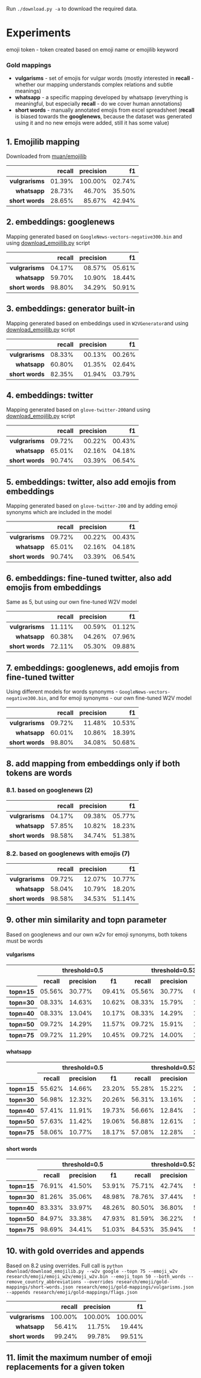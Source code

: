 Run `./download.py -a` to download the required data.

# Experiments

emoji token - token created based on emoji name or emojilib keyword

### Gold mappings

* **vulgarisms** - set of emojis for vulgar words (mostly interested in **recall** - whether our mapping understands complex relations and subtle meanings)
* **whatsapp** - a specific mapping developed by whatsapp (everything is meaningful, but especially **recall** - do we cover human annotations)
* **short words** - manually annotated emojis from excel spreadsheet (**recall** is biased towards the **googlenews**, because the dataset was generated using it and no new emojis were added, still it has some value)

## 1. Emojilib mapping

Downloaded from [muan/emojilib](https://github.com/muan/emojilib/blob/main/dist/emoji-en-US.json)

|                 | recall | precision |     f1 |
|----------------:|-------:|----------:|-------:|
| **vulgrarisms** | 01.39% |   100.00% | 02.74% |
|    **whatsapp** | 28.73% |    46.70% | 35.50% |
| **short words** | 28.65% |    85.67% | 42.94% |

## 2. embeddings: googlenews

Mapping generated based on `GoogleNews-vectors-negative300.bin` and using [download_emojilib.py](../../download/download_emojilib.py) script

|                 | recall | precision |     f1 |
|----------------:|-------:|----------:|-------:|
| **vulgrarisms** | 04.17% |    08.57% | 05.61% |
|    **whatsapp** | 59.70% |    10.90% | 18.44% |
| **short words** | 98.80% |    34.29% | 50.91% |

## 3. embeddings: generator built-in

Mapping generated based on embeddings used in `W2VGenerator`and using [download_emojilib.py](../../download/download_emojilib.py) script

|                  | recall | precision |     f1 |
|-----------------:|-------:|----------:|-------:|
|  **vulgrarisms** | 08.33% |    00.13% | 00.26% |
|     **whatsapp** | 60.80% |    01.35% | 02.64% |
|  **short words** | 82.35% |    01.94% | 03.79% |

## 4. embeddings: twitter

Mapping generated based on `glove-twitter-200`and using [download_emojilib.py](../../download/download_emojilib.py) script

|                  | recall | precision |     f1 |
|-----------------:|-------:|----------:|-------:|
|  **vulgrarisms** | 09.72% |    00.22% | 00.43% |
|     **whatsapp** | 65.01% |    02.16% | 04.18% |
|  **short words** | 90.74% |    03.39% | 06.54% |

## 5. embeddings: twitter, also add emojis from embeddings

Mapping generated based on `glove-twitter-200` and by adding emoji synonyms which are included in the model

|                  | recall | precision |     f1 |
|-----------------:|-------:|----------:|-------:|
|  **vulgrarisms** | 09.72% |    00.22% | 00.43% |
|     **whatsapp** | 65.01% |    02.16% | 04.18% |
|  **short words** | 90.74% |    03.39% | 06.54% |

## 6. embeddings: fine-tuned twitter, also add emojis from embeddings

Same as 5, but using our own fine-tuned W2V model

|                  | recall | precision |     f1 |
|-----------------:|-------:|----------:|-------:|
|  **vulgrarisms** | 11.11% |    00.59% | 01.12% |
|     **whatsapp** | 60.38% |    04.26% | 07.96% |
|  **short words** | 72.11% |    05.30% | 09.88% |

## 7. embeddings: googlenews, add emojis from fine-tuned twitter

Using different models for words synonyms - `GoogleNews-vectors-negative300.bin`, and for emoji synonyms - our own fine-tuned W2V model

|                  | recall | precision |     f1 |
|-----------------:|-------:|----------:|-------:|
|  **vulgrarisms** | 09.72% |    11.48% | 10.53% |
|     **whatsapp** | 60.01% |    10.86% | 18.39% |
|  **short words** | 98.80% |    34.08% | 50.68% |

## 8. add mapping from embeddings only if both tokens are words

### 8.1. based on googlenews (2)

|                  | recall | precision |     f1 |
|-----------------:|-------:|----------:|-------:|
|  **vulgrarisms** | 04.17% |    09.38% | 05.77% |
|     **whatsapp** | 57.85% |    10.82% | 18.23% |
|  **short words** | 98.58% |    34.74% | 51.38% |

### 8.2. based on googlenews with emojis (7)

|                  | recall | precision |     f1 |
|-----------------:|-------:|----------:|-------:|
|  **vulgrarisms** | 09.72% |    12.07% | 10.77% |
|     **whatsapp** | 58.04% |    10.79% | 18.20% |
|  **short words** | 98.58% |    34.53% | 51.14% |

## 9. other min similarity and topn parameter

Based on googlenews and our own w2v for emoji synonyms, both tokens must be words

#### vulgarisms

<table>
    <tr><th rowspan="2"></th>       <th colspan="3">threshold=0.5</th>               <th colspan="3">threshold=0.53</th>              <th colspan="3">threshold=0.55</th>              <th colspan="3">threshold=0.57</th>              <th colspan="3">threshold=0.6</th>               <th colspan="3">threshold=0.62</th>             </tr>
    <tr>                            <th>recall</th><th>precision</th><th>f1</th>     <th>recall</th><th>precision</th><th>f1</th>     <th>recall</th><th>precision</th><th>f1</th>     <th>recall</th><th>precision</th><th>f1</th>     <th>recall</th><th>precision</th><th>f1</th>     <th>recall</th><th>precision</th><th>f1</th>    </tr>
    <tr><th>topn=15</th>            <td>05.56%</td> <td>30.77%</td> <td>09.41%</td>  <td>05.56%</td> <td>30.77%</td> <td>09.41%</td>  <td>05.56%</td> <td>30.77%</td> <td>09.41%</td>  <td>05.56%</td> <td>33.33%</td> <td>09.52%</td>  <td>05.56%</td> <td>36.36%</td> <td>09.64%</td>  <td>05.56%</td> <td>44.44%</td> <td>09.88%</td> </tr>
    <tr><th>topn=30</th>            <td>08.33%</td> <td>14.63%</td> <td>10.62%</td>  <td>08.33%</td> <td>15.79%</td> <td>10.91%</td>  <td>06.94%</td> <td>14.29%</td> <td>09.35%</td>  <td>06.94%</td> <td>23.81%</td> <td>10.75%</td>  <td>06.94%</td> <td>26.32%</td> <td>10.99%</td>  <td>06.94%</td> <td>33.33%</td> <td>11.49%</td> </tr>
    <tr><th>topn=40</th>            <td>08.33%</td> <td>13.04%</td> <td>10.17%</td>  <td>08.33%</td> <td>14.29%</td> <td>10.53%</td>  <td>06.94%</td> <td>13.16%</td> <td>09.09%</td>  <td>06.94%</td> <td>22.73%</td> <td>10.64%</td>  <td>06.94%</td> <td>25.00%</td> <td>10.87%</td>  <td>06.94%</td> <td>33.33%</td> <td>11.49%</td> </tr>
    <tr><th>topn=50</th>            <td>09.72%</td> <td>14.29%</td> <td>11.57%</td>  <td>09.72%</td> <td>15.91%</td> <td>12.07%</td>  <td>08.33%</td> <td>15.38%</td> <td>10.81%</td>  <td>08.33%</td> <td>26.09%</td> <td>12.63%</td>  <td>06.94%</td> <td>25.00%</td> <td>10.87%</td>  <td>06.94%</td> <td>33.33%</td> <td>11.49%</td> </tr>
    <tr><th>topn=75</th>            <td>09.72%</td> <td>11.29%</td> <td>10.45%</td>  <td>09.72%</td> <td>14.00%</td> <td>11.48%</td>  <td>08.33%</td> <td>15.00%</td> <td>10.71%</td>  <td>08.33%</td> <td>25.00%</td> <td>12.50%</td>  <td>06.94%</td> <td>25.00%</td> <td>10.87%</td>  <td>06.94%</td> <td>33.33%</td> <td>11.49%</td> </tr>
  
</table>

#### whatsapp

<table>
    <tr><th rowspan="2"></th>       <th colspan="3">threshold=0.5</th>                <th colspan="3">threshold=0.53</th>             <th colspan="3">threshold=0.55</th>             <th colspan="3">threshold=0.57</th>             <th colspan="3">threshold=0.6</th>              <th colspan="3">threshold=0.62</th>             </tr>
    <tr>                            <th>recall</th><th>precision</th><th>f1</th>      <th>recall</th><th>precision</th><th>f1</th>    <th>recall</th><th>precision</th><th>f1</th>    <th>recall</th><th>precision</th><th>f1</th>    <th>recall</th><th>precision</th><th>f1</th>    <th>recall</th><th>precision</th><th>f1</th>    </tr>
    <tr><th>topn=15</th>            <td>55.62%</td> <td>14.66%</td> <td>23.20%</td>   <td>55.28%</td> <td>15.22%</td> <td>23.87%</td> <td>54.78%</td> <td>16.80%</td> <td>25.71%</td> <td>54.33%</td> <td>17.31%</td> <td>26.26%</td> <td>53.66%</td> <td>19.34%</td> <td>28.43%</td> <td>52.92%</td> <td>22.32%</td> <td>31.40%</td> </tr>
    <tr><th>topn=30</th>            <td>56.98%</td> <td>12.32%</td> <td>20.26%</td>   <td>56.31%</td> <td>13.16%</td> <td>21.33%</td> <td>55.53%</td> <td>15.43%</td> <td>24.16%</td> <td>54.75%</td> <td>16.39%</td> <td>25.23%</td> <td>53.84%</td> <td>18.82%</td> <td>27.89%</td> <td>53.04%</td> <td>21.98%</td> <td>31.07%</td> </tr>
    <tr><th>topn=40</th>            <td>57.41%</td> <td>11.91%</td> <td>19.73%</td>   <td>56.66%</td> <td>12.84%</td> <td>20.93%</td> <td>55.80%</td> <td>15.10%</td> <td>23.76%</td> <td>54.97%</td> <td>16.10%</td> <td>24.91%</td> <td>53.91%</td> <td>18.70%</td> <td>27.77%</td> <td>53.09%</td> <td>21.87%</td> <td>30.98%</td> </tr>
    <tr><th>topn=50</th>            <td>57.63%</td> <td>11.42%</td> <td>19.06%</td>   <td>56.88%</td> <td>12.61%</td> <td>20.64%</td> <td>55.98%</td> <td>14.88%</td> <td>23.51%</td> <td>55.00%</td> <td>15.93%</td> <td>24.70%</td> <td>53.93%</td> <td>18.59%</td> <td>27.65%</td> <td>53.10%</td> <td>21.78%</td> <td>30.89%</td> </tr>
    <tr><th>topn=75</th>            <td>58.06%</td> <td>10.77%</td> <td>18.17%</td>   <td>57.08%</td> <td>12.28%</td> <td>20.21%</td> <td>56.13%</td> <td>14.57%</td> <td>23.14%</td> <td>55.10%</td> <td>15.69%</td> <td>24.43%</td> <td>53.96%</td> <td>18.49%</td> <td>27.55%</td> <td>53.12%</td> <td>21.72%</td> <td>30.84%</td> </tr>
  
</table>

#### short words

<table>
    <tr><th rowspan="2"></th>       <th colspan="3">threshold=0.5</th>                <th colspan="3">threshold=0.53</th>             <th colspan="3">threshold=0.55</th>             <th colspan="3">threshold=0.57</th>             <th colspan="3">threshold=0.6</th>              <th colspan="3">threshold=0.62</th>             </tr>
    <tr>                            <th>recall</th><th>precision</th><th>f1</th>      <th>recall</th><th>precision</th><th>f1</th>    <th>recall</th><th>precision</th><th>f1</th>    <th>recall</th><th>precision</th><th>f1</th>    <th>recall</th><th>precision</th><th>f1</th>    <th>recall</th><th>precision</th><th>f1</th>    </tr>
    <tr><th>topn=15</th>            <td>76.91%</td> <td>41.50%</td> <td>53.91%</td>   <td>75.71%</td> <td>42.74%</td> <td>54.64%</td> <td>75.16%</td> <td>43.18%</td> <td>54.85%</td> <td>72.98%</td> <td>44.70%</td> <td>55.44%</td> <td>69.06%</td> <td>48.62%</td> <td>57.07%</td> <td>66.78%</td> <td>49.72%</td> <td>57.00%</td> </tr>
    <tr><th>topn=30</th>            <td>81.26%</td> <td>35.06%</td> <td>48.98%</td>   <td>78.76%</td> <td>37.44%</td> <td>50.75%</td> <td>78.10%</td> <td>38.04%</td> <td>51.16%</td> <td>74.51%</td> <td>42.30%</td> <td>53.96%</td> <td>69.61%</td> <td>47.58%</td> <td>56.52%</td> <td>66.88%</td> <td>48.96%</td> <td>56.54%</td> </tr>
    <tr><th>topn=40</th>            <td>83.33%</td> <td>33.97%</td> <td>48.26%</td>   <td>80.50%</td> <td>36.80%</td> <td>50.51%</td> <td>78.87%</td> <td>37.63%</td> <td>50.95%</td> <td>74.84%</td> <td>41.97%</td> <td>53.78%</td> <td>69.93%</td> <td>47.52%</td> <td>56.59%</td> <td>66.88%</td> <td>48.92%</td> <td>56.51%</td> </tr>
    <tr><th>topn=50</th>            <td>84.97%</td> <td>33.38%</td> <td>47.93%</td>   <td>81.59%</td> <td>36.22%</td> <td>50.17%</td> <td>79.52%</td> <td>37.28%</td> <td>50.76%</td> <td>75.49%</td> <td>41.62%</td> <td>53.66%</td> <td>70.15%</td> <td>47.39%</td> <td>56.57%</td> <td>66.99%</td> <td>48.81%</td> <td>56.47%</td> </tr>
    <tr><th>topn=75</th>            <td>98.69%</td> <td>34.41%</td> <td>51.03%</td>   <td>84.53%</td> <td>35.94%</td> <td>50.44%</td> <td>82.14%</td> <td>37.27%</td> <td>51.28%</td> <td>77.23%</td> <td>41.63%</td> <td>54.10%</td> <td>70.15%</td> <td>47.21%</td> <td>56.44%</td> <td>66.99%</td> <td>48.73%</td> <td>56.42%</td> </tr>
  
</table>


## 10. with gold overrides and appends

Based on 8.2 using overrides. Full call is `python download/download_emojilib.py --w2v google --topn 75 --emoji_w2v research/emoji/emoji_w2v/emoji_w2v.bin --emoji_topn 50 --both_words --remove_country_abbreviations --overrides research/emoji/gold-mappings/short-words.json research/emoji/gold-mappings/vulgarisms.json --appends research/emoji/gold-mappings/flags.json`

|                  |  recall | precision |      f1 |
|-----------------:|--------:|----------:|--------:|
|  **vulgrarisms** | 100.00% |   100.00% | 100.00% |
|     **whatsapp** |  56.41% |    11.75% |  19.44% |
|  **short words** |  99.24% |    99.78% |  99.51% |

## 11. limit the maximum number of emoji replacements for a given token